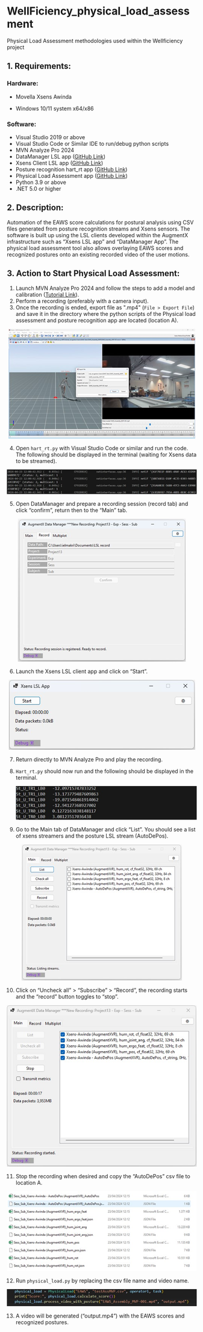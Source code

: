 # WellFiciency_physical_load_assessment
Physical Load Assessment methodologies used within the Wellficiency project

## 1. Requirements:

### Hardware:
- Movella Xsens Awinda

- Windows 10/11 system x64/x86

### Software:
- Visual Studio 2019 or above
- Visual Studio Code or Similar IDE to run/debug python scripts
- MVN Analyze Pro 2024
- DataManager LSL app ([GitHub Link](https://github.com/Augment-X/AugmentX))
- Xsens Client LSL app ([GitHub Link](https://github.com/Augment-X/XsensClient_lsl_app))
- Posture recognition hart_rt app ([GitHub Link](https://github.com/Flanders-Make-vzw/WellFiciency_physical_load_assessment))
- Physical Load Assessment app ([GitHub Link](https://github.com/Flanders-Make-vzw/WellFiciency_physical_load_assessment))
- Python 3.9 or above
- .NET 5.0 or higher

## 2. Description:
Automation of the EAWS score calculations for postural analysis using CSV files generated from posture recognition streams and Xsens sensors. The software is built up using the LSL clients developed within the AugmentX infrastructure such as “Xsens LSL app” and “DataManager App”. The physical load assessment tool also allows overlaying EAWS scores and recognized postures onto an existing recorded video of the user motions.

## 3. Action to Start Physical Load Assessment:

1. Launch MVN Analyze Pro 2024 and follow the steps to add a model and calibration ([Tutorial Link](https://www.movella.com/tutorials)).
2. Perform a recording (preferably with a camera input).
3. Once the recording is ended, export file as ".mp4" (`File > Export File`) and save it in the directory where the python scripts of the Physical load assessment and posture recognition app are located (location A).
 <p align="center">
   <img src="/resources/step3.jpg" alt="">
 </p>

4. Open `hart_rt.py` with Visual Studio Code or similar and run the code. The following should be displayed in the terminal (waiting for Xsens data to be streamed).
 
 <p align="center">
   <img src="/resources/step4.jpg" alt="">
 </p>
 
5. Open DataManager and prepare a recording session (record tab) and click “confirm”, return then to the “Main” tab.

 <p align="center">
   <img src="/resources/step5.jpg" alt="">
 </p>
 
6. Launch the Xsens LSL client app and click on “Start”.

 <p align="center">
   <img src="/resources/step6.jpg" alt="">
 </p>
 
7. Return directly to MVN Analyze Pro and play the recording.
   
8. `Hart_rt.py` should now run and the following should be displayed in the terminal.

    <p align="center">
   <img src="/resources/step8.jpg" alt="">
 </p>
 
9. Go to the Main tab of DataManager and click “List”. You should see a list of xsens streamers and the posture LSL stream (AutoDePos).

 <p align="center">
   <img src="/resources/step9.jpg" alt="">
 </p>
 
10. Click on “Uncheck all” > “Subscribe” > “Record”, the recording starts and the “record” button toggles to “stop”.

  <p align="center">
   <img src="/resources/step10.jpg" alt="">
 </p>
 
11. Stop the recording when desired and copy the “AutoDePos” csv file to location A.

 <p align="center">
   <img src="/resources/step11.jpg" alt="">
 </p>
 
12. Run `physical_load.py` by replacing the csv file name and video name.

 <p align="center">
   <img src="/resources/step12.jpg" alt="">
 </p>
 
13. A video will be generated (“output.mp4”) with the EAWS scores and recognized postures.


